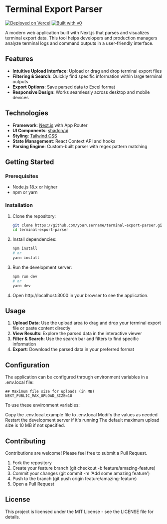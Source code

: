 # Terminal Export Parser

[![Deployed on Vercel](https://img.shields.io/badge/Deployed%20on-Vercel-black?style=for-the-badge&logo=vercel)](https://vercel.com/drlorenesis-projects/v0-file-uploader)
[![Built with v0](https://img.shields.io/badge/Built%20with-v0.dev-black?style=for-the-badge)](https://v0.dev/chat/projects/vK857vTY4Vi)

A modern web application built with Next.js that parses and visualizes terminal export data. This tool helps developers and production managers analyze terminal logs and command outputs in a user-friendly interface.

## Features

- **Intuitive Upload Interface**: Upload or drag and drop terminal export files
- **Filtering & Search**: Quickly find specific information within large terminal outputs
- **Export Options**: Save parsed data to Excel format
- **Responsive Design**: Works seamlessly across desktop and mobile devices

## Technologies

- **Framework**: [Next.js](https://nextjs.org/) with App Router
- **UI Components**: [shadcn/ui](https://ui.shadcn.com/)
- **Styling**: [Tailwind CSS](https://tailwindcss.com/)
- **State Management**: React Context API and hooks
- **Parsing Engine**: Custom-built parser with regex pattern matching

## Getting Started

### Prerequisites

- Node.js 18.x or higher
- npm or yarn

### Installation

1. Clone the repository:

   ```bash
   git clone https://github.com/yourusername/terminal-export-parser.git
   cd terminal-export-parser
   ```

2. Install dependencies:

   ```bash
   npm install
   # or
   yarn install
   ```

3. Run the development server:

   ```bash
   npm run dev
   # or
   yarn dev
   ```

4. Open http://localhost:3000 in your browser to see the application.

## Usage

1. **Upload Data**: Use the upload area to drag and drop your terminal export file or paste content directly
2. **View Results**: Explore the parsed data in the interactive viewer
3. **Filter & Search**: Use the search bar and filters to find specific information
4. **Export**: Download the parsed data in your preferred format

## Configuration

The application can be configured through environment variables in a .env.local file:

```text
## Maximum file size for uploads (in MB)
NEXT_PUBLIC_MAX_UPLOAD_SIZE=10
```

To use these environment variables:

Copy the .env.local.example file to .env.local
Modify the values as needed
Restart the development server if it's running
The default maximum upload size is 10 MB if not specified.

## Contributing

Contributions are welcome! Please feel free to submit a Pull Request.

1. Fork the repository
2. Create your feature branch (git checkout -b feature/amazing-feature)
3. Commit your changes (git commit -m 'Add some amazing feature')
4. Push to the branch (git push origin feature/amazing-feature)
5. Open a Pull Request

## License

This project is licensed under the MIT License - see the LICENSE file for details.
